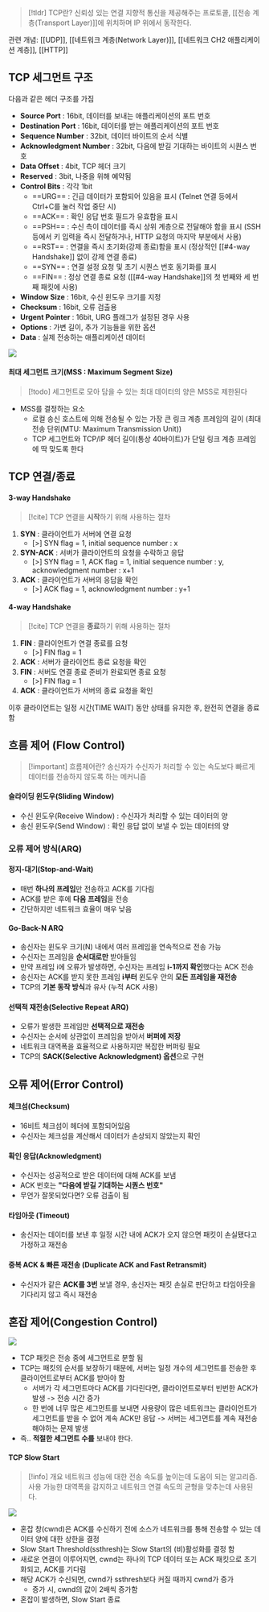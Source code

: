 > [!tldr] TCP란?
> 신뢰성 있는 연결 지향적 통신을 제공해주는 프로토콜, [[전송 계층(Transport Layer)]]에 위치하며 IP 위에서 동작한다.

관련 개념: [[UDP]], [[네트워크 계층(Network Layer)]], [[네트워크 CH2 애플리케이션 계층]], [[HTTP]]
## TCP 세그먼트 구조

다음과 같은 헤더 구조를 가짐
- **Source Port** : 16bit, 데이터를 보내는 애플리케이션의 포트 번호
- **Destination Port** : 16bit, 데이터를 받는 애플리케이션의 포트 번호
- **Sequence Number** : 32bit, 데이터 바이트의 순서 식별
- **Acknowledgment Number** : 32bit, 다음에 받길 기대하는 바이트의 시퀀스 번호
- **Data Offset** : 4bit, TCP 헤더 크기
- **Reserved** : 3bit, 나중을 위해 예약됨
- **Control Bits** : 각각 1bit
	- ==URG== : 긴급 데이터가 포함되어 있음을 표시 (Telnet 연결 등에서 Ctrl+C를 눌러 작업 중단 시)
	- ==ACK== : 확인 응답 번호 필드가 유효함을 표시
	- ==PSH== : 수신 측이 데이터를 즉시 상위 계층으로 전달해야 함을 표시 (SSH 등에서 키 입력을 즉시 전달하거나, HTTP 요청의 마지막 부분에서 사용)
	- ==RST== : 연결을 즉시 초기화(강제 종료)함을 표시 (정상적인 [[#4-way Handshake]] 없이 강제 연결 종료)
	- ==SYN== : 연결 설정 요청 및 초기 시퀀스 번호 동기화를 표시
	- ==FIN== : 정상 연결 종료 요청 ([[#4-way Handshake]]의 첫 번째와 세 번째 패킷에 사용)
- **Window Size** : 16bit, 수신 윈도우 크기를 지정
- **Checksum** : 16bit, 오류 검출용
- **Urgent Pointer** : 16bit, URG 플래그가 설정된 경우 사용
- **Options** : 가변 길이, 추가 기능들을 위한 옵션
- **Data** : 실제 전송하는 애플리케이션 데이터

![](https://i.imgur.com/fHfd87j.png)
#### 최대 세그먼트 크기(MSS : Maximum Segment Size)
> [!todo] 세그먼트로 모아 담을 수 있는 최대 데이터의 양은 MSS로 제한된다
- MSS를 결정하는 요소
	- 로컬 송신 호스트에 의해 전송될 수 있는 가장 큰 링크 계층 프레임의 길이
	  (최대 전송 단위(MTU: Maximum Transmission Unit))
	- TCP 세그먼트와 TCP/IP 헤더 길이(통상 40바이트)가 단일 링크 계층 프레임에 딱 맞도록 한다

## TCP 연결/종료
#### 3-way Handshake

> [!cite] TCP 연결을 **시작**하기 위해 사용하는 절차

1. **SYN** : 클라이언트가 서버에 연결 요청
	- [>] SYN flag = 1, initial sequence number : x
2. **SYN-ACK** : 서버가 클라이언트의 요청을 수락하고 응답
	- [>] SYN flag = 1, ACK flag = 1, initial sequence number : y, acknowledgment number : x+1
3. **ACK** : 클라이언트가 서버의 응답을 확인
	- [>] ACK flag = 1, acknowledgment number : y+1
#### 4-way Handshake

> [!cite] TCP 연결을 **종료**하기 위해 사용하는 절차

1. **FIN** : 클라이언트가 연결 종료를 요청
	- [>] FIN flag = 1
2. **ACK** : 서버가 클라이언트 종료 요청을 확인
3. **FIN** : 서버도 연결 종료 준비가 완료되면 종료 요청
	- [>] FIN flag = 1
4. **ACK** : 클라이언트가 서버의 종료 요청을 확인

이후 클라이언트는 일정 시간(TIME WAIT) 동안 상태를 유지한 후, 완전히 연결을 종료함

## 흐름 제어 (Flow Control)

> [!important] 흐름제어란?
> 송신자가 수신자가 처리할 수 있는 속도보다 빠르게 데이터를 전송하지 않도록 하는 메커니즘
#### 슬라이딩 윈도우(Sliding Window)
- 수신 윈도우(Receive Window) : 수신자가 처리할 수 있는 데이터의 양
- 송신 윈도우(Send Window) : 확인 응답 없이 보낼 수 있는 데이터의 양

### 오류 제어 방식(ARQ)
#### 정지-대기(Stop-and-Wait)
- 매번 **하나의 프레임**만 전송하고 ACK를 기다림
- ACK를 받은 후에 **다음 프레임**을 전송
- 간단하지만 네트워크 효율이 매우 낮음
#### Go-Back-N ARQ
- 송신자는 윈도우 크기(N) 내에서 여러 프레임을 연속적으로 전송 가능
- 수신자는 프레임을 **순서대로만** 받아들임
- 만약 프레임 i에 오류가 발생하면, 수신자는 프레임 **i-1까지 확인**했다는 ACK 전송
- 송신자는 ACK를 받지 못한 프레임 **i부터** 윈도우 안의 **모든 프레임을 재전송**
- TCP의 **기본 동작 방식**과 유사 (누적 ACK 사용)
#### 선택적 재전송(Selective Repeat ARQ)
- 오류가 발생한 프레임만 **선택적으로 재전송**
- 수신자는 순서에 상관없이 프레임을 받아서 **버퍼에 저장**
- 네트워크 대역폭을 효율적으로 사용하지만 복잡한 버퍼링 필요
- TCP의 **SACK(Selective Acknowledgment) 옵션**으로 구현

## 오류 제어(Error Control)
#### 체크섬(Checksum)
- 16비트 체크섬이 헤더에 포함되어있음
- 수신자는 체크섬을 계산해서 데이터가 손상되지 않았는지 확인
#### 확인 응답(Acknowledgment)
- 수신자는 성공적으로 받은 데이터에 대해 ACK를 보냄
- ACK 번호는 **"다음에 받길 기대하는 시퀀스 번호"**
- 무언가 잘못되었다면? 오류 검출이 됨
#### 타임아웃 (Timeout)
- 송신자는 데이터를 보낸 후 일정 시간 내에 ACK가 오지 않으면 패킷이 손실됐다고 가정하고 재전송
#### 중복 ACK & 빠른 재전송 (Duplicate ACK and Fast Retransmit)
- 수신자가 같은 **ACK를 3번** 보낼 경우, 송신자는 패킷 손실로 판단하고 타임아웃을 기다리지 않고 즉시 재전송

## 혼잡 제어(Congestion Control)

![](https://user-images.githubusercontent.com/86337233/211625829-2117ddf7-f325-4168-86cb-39d6bac3e2bd.png)

- TCP 패킷은 전송 중에 세그먼트로 분할 됨
- TCP는 패킷의 순서를 보장하기 때문에, 서버는 일정 개수의 세그먼트를 전송한 후 클라이언트로부터 ACK를 받아야 함
	- 서버가 각 세그먼트마다 ACK를 기다린다면, 클라이언트로부터 빈번한 ACK가 발생
	  -> 전송 시간 증가
	- 한 번에 너무 많은 세그먼트를 보내면 사용량이 많은 네트워크는 클라이언트가 세그먼트를 받을 수 없어 계속 ACK만 응답
	  -> 서버는 세그먼트를 계속 재전송 해야하는 문제 발생
- 즉.. **적절한 세그먼트 수를** 보내야 한다.
#### TCP Slow Start
> [!info] 개요
> 네트워크 성능에 대한 전송 속도를 높이는데 도움이 되는 알고리즘. 사용 가능한 대역폭을 감지하고 네트워크 연결 속도의 균형을 맞추는데 사용된다.

![](https://user-images.githubusercontent.com/86337233/211625835-f36ebe84-04de-4091-86a2-fcedfb50fe4f.png)

- 혼잡 창(cwnd)은 ACK를 수신하기 전에 소스가 네트워크를 통해 전송할 수 있는 데이터 양에 대한 상한을 결정
- Slow Start Threshold(ssthresh)는 Slow Start의 (비)활성화를 결정 함
- 새로운 연결이 이루어지면, cwnd는 하나의 TCP 데이터 또는 ACK 패킷으로 초기화되고, ACK를 기다림
- 해당 ACK가 수신되면, cwnd가 ssthresh보다 커질 때까지 cwnd가 증가
	- 증가 시, cwnd의 값이 2배씩 증가함
- 혼잡이 발생하면, Slow Start 종료